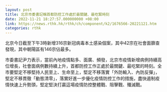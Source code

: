 ```yaml
---
layout: post
title: 北京市委書記稱首都防控工作處於最關鍵、最吃緊時刻
date: 2022-11-21 18:27:57.000000000 +08:00
link: https://news.rthk.hk/rthk/ch/component/k2/1676566-20221121.htm
categories: rthk
---
```


北京今日截至下午3時新增316宗新冠病毒本土感染個案，其中42宗在社會面篩查發現，其中朝陽區有146宗佔最多。

市委書記尹力表示，當前內地疫情點多、面廣、頻發，北京市疫情新增病例持續高位增長，社會面病例數持續上升，首都防控工作正處於最關鍵、最吃緊的時刻。全市要堅定不移堅持人民至上、生命至上，堅定不移落實「外防輸入、內防反彈」，堅定不移貫徹「動態清零」，落實好進一步優化疫情防控工作的措施，盡快遏制疫情快速上升勢頭，堅定堅決打贏這場疫情防控整體戰、阻擊戰、殲滅戰。
